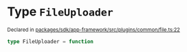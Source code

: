 # Type `FileUploader`
<sub>Declared in [packages/sdk/app-framework/src/plugins/common/file.ts:22](https://github.com/dxos/dxos/blob/52455dba3/packages/sdk/app-framework/src/plugins/common/file.ts#L22)</sub>




```ts
type FileUploader = function
```
